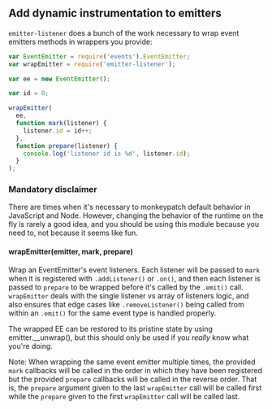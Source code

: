 ## Add dynamic instrumentation to emitters

`emitter-listener` does a bunch of the work necessary to wrap event emitters
methods in wrappers you provide:

```javascript
var EventEmitter = require('events').EventEmitter;
var wrapEmitter = require('emitter-listener');

var ee = new EventEmitter();

var id = 0;

wrapEmitter(
  ee,
  function mark(listener) {
    listener.id = id++;
  },
  function prepare(listener) {
    console.log('listener id is %d', listener.id);
  }
);
```

### Mandatory disclaimer

There are times when it's necessary to monkeypatch default behavior in
JavaScript and Node. However, changing the behavior of the runtime on the fly
is rarely a good idea, and you should be using this module because you need to,
not because it seems like fun.

#### wrapEmitter(emitter, mark, prepare)

Wrap an EventEmitter's event listeners. Each listener will be passed to
`mark` when it is registered with `.addListener()` or `.on()`, and then
each listener is passed to `prepare` to be wrapped before it's called
by the `.emit()` call. `wrapEmitter` deals with the single listener
vs array of listeners logic, and also ensures that edge cases like
`.removeListener()` being called from within an `.emit()` for the same
event type is handled properly.

The wrapped EE can be restored to its pristine state by using
emitter.__unwrap(), but this should only be used if you *really* know
what you're doing.

Note: When wrapping the same event emitter multiple times, the provided `mark`
callbacks will be called in the order in which they have been registered but
the provided `prepare` callbacks will be called in the reverse order. That is,
the `prepare` argument given to the last `wrapEmitter` call will be called first
while the `prepare` given to the first `wrapEmitter` call will be called last.
